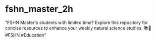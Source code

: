 # fshn_master_2h
"FSHN Master's students with limited time? Explore this repository for concise resources to enhance your weekly natural science studies. 📚🔬 #FSHN #Education"
